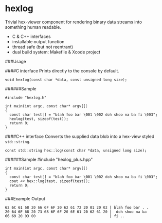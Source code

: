 hexlog
======

Trivial hex-viewer component for rendering binary data streams into something human readable.

- C & C++ interfaces
- installable output function
- thread safe (but not reentrant)
- dual build system: Makefile & Xcode project


###Usage

####C interface
Prints directly to the console by default.

`void hexlog(const char *data, const unsigned long size);`

######Sample

    #include "hexlog.h"

    int main(int argc, const char* argv[]) 
    {
      const char test[] = "blah foo bar \001 \002 doh shoo na ba fi \003";
      hexlog(test, sizeof(test));
      return 0;
    }

####C++ interface
Converts the supplied data blob into a hex-view styled `std::string`.

`const std::string hex::log(const char *data, unsigned long size);`

######Sample
    #include "hexlog_plus.hpp"

    int main(int argc, const char* argv[]) 
    {
      const char test[] = "blah foo bar \001 \002 doh shoo na ba fi \003";
      cout << hex::log(test, sizeof(test));
      return 0;
    }


###Example Output

    62 6C 61 68 20 66 6F 6F 20 62 61 72 20 01 20 02 | blah foo bar . .
    20 64 6F 68 20 73 68 6F 6F 20 6E 61 20 62 61 20 |  doh shoo na ba
    66 69 20 03 00                                  | fi ..
